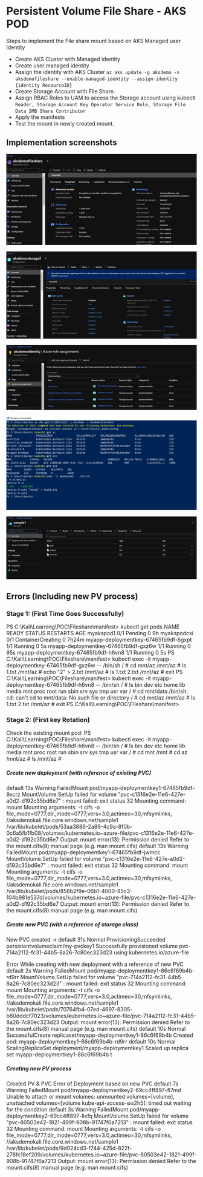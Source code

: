 # Persistent Volume File Share - AKS POD

Steps to implement the File share mount based on AKS Managed user Identity

- Create AKS Cluster with Managed identity
- Create user managed identity
- Assign the identity with AKS Cluster
  `az aks update -g aksdemo -n aksdemofileshare --enable-managed-identity --assign-identity {identity ResourceID}`
- Create Storage Account with File Share.
- Assign RBAC Roles to UAM to access the Storage account using kubectl
  `Reader, Storage Account Key Operator Service Role, Storage File Data SMB Share Contributor`
- Apply the manifests
- Test the mount in newly created mount.

## Implementation screenshots

![Cluster](images/01-AKS_Cluster.JPG)

![Storage Account](images/02-Storage.JPG)

![UAMI Role Assignments](images/03-UAMI_Roles.JPG)

![Powershell Steps](images/04-Powershell.JPG)

![Fileshare](images/05-Storage_FileListing.JPG)

## Errors (Including new PV process)

### Stage 1: (First Time Goes Successfully)

PS C:\Kali\Learning\POC\Fileshare\manifest> kubectl get pods
NAME READY STATUS RESTARTS AGE
myakspod1 0/1 Pending 0 9h
myakspodcsi 0/1 ContainerCreating 0 7h24m
myapp-deploymentkey-67465fb9df-6gxpt 1/1 Running 0 5s
myapp-deploymentkey-67465fb9df-gxz6w 1/1 Running 0 95s
myapp-deploymentkey-67465fb9df-h6vn8 1/1 Running 0 5s
PS C:\Kali\Learning\POC\Fileshare\manifest> kubectl exec -it myapp-deploymentkey-67465fb9df-gxz6w -- /bin/sh
/ # cd mnt/az
/mnt/az # ls
1.txt
/mnt/az # echo "2" > 2.txt
/mnt/az # ls
1.txt 2.txt
/mnt/az # exit
PS C:\Kali\Learning\POC\Fileshare\manifest> kubectl exec -it myapp-deploymentkey-67465fb9df-h6vn8 -- /bin/sh
/ # ls
bin dev etc home lib media mnt proc root run sbin srv sys tmp usr var
/ # cd mnt/data
/bin/sh: cd: can't cd to mnt/data: No such file or directory
/ # cd mnt/az
/mnt/az # ls
1.txt 2.txt
/mnt/az # exit
PS C:\Kali\Learning\POC\Fileshare\manifest>

### Stage 2: (First key Rotation)

Check the existing mount pod:
PS C:\Kali\Learning\POC\Fileshare\manifest> kubectl exec -it myapp-deploymentkey-67465fb9df-h6vn8 -- /bin/sh
/ # ls
bin dev etc home lib media mnt proc root run sbin srv sys tmp usr var
/ # cd mnt
/mnt # cd az
/mnt/az # ls
/mnt/az #

##### Create new deployment (with reference of existing PVC)

default 13s Warning FailedMount pod/myapp-deploymentkey1-67465fb9df-9xcrz MountVolume.SetUp failed for volume "pvc-c1316e2e-11e6-427e-a0d2-d192c35bd6e7" : mount failed: exit status 32
Mounting command: mount
Mounting arguments: -t cifs -o file_mode=0777,dir_mode=0777,vers=3.0,actimeo=30,mfsymlinks,<masked> //aksdemokali.file.core.windows.net/sample1 /var/lib/kubelet/pods/53aa3886-2a89-4c9a-8f0b-0c6a5fb1fb08/volumes/kubernetes.io~azure-file/pvc-c1316e2e-11e6-427e-a0d2-d192c35bd6e7
Output: mount error(13): Permission denied
Refer to the mount.cifs(8) manual page (e.g. man mount.cifs)
default 13s Warning FailedMount pod/myapp-deploymentkey1-67465fb9df-jwmcc MountVolume.SetUp failed for volume "pvc-c1316e2e-11e6-427e-a0d2-d192c35bd6e7" : mount failed: exit status 32
Mounting command: mount
Mounting arguments: -t cifs -o file_mode=0777,dir_mode=0777,vers=3.0,actimeo=30,mfsymlinks,<masked> //aksdemokali.file.core.windows.net/sample1 /var/lib/kubelet/pods/858b2f9e-06b1-4000-85c3-104b981e537d/volumes/kubernetes.io~azure-file/pvc-c1316e2e-11e6-427e-a0d2-d192c35bd6e7
Output: mount error(13): Permission denied
Refer to the mount.cifs(8) manual page (e.g. man mount.cifs)

##### Create new PVC (with a reference of storage class)

New PVC created -> default 31s Normal ProvisioningSucceeded persistentvolumeclaim/my-pvckey1 Successfully provisioned volume pvc-714a2112-fc31-44b5-8a26-7c80ec323d23 using kubernetes.io/azure-file

Error While creating with new deployment with a reference of new PVC
default 2s Warning FailedMount pod/myapp-deploymentkey1-86c6f69b4b-rd9rr MountVolume.SetUp failed for volume "pvc-714a2112-fc31-44b5-8a26-7c80ec323d23" : mount failed: exit status 32
Mounting command: mount
Mounting arguments: -t cifs -o file_mode=0777,dir_mode=0777,vers=3.0,actimeo=30,mfsymlinks,<masked> //aksdemokali.file.core.windows.net/sample1 /var/lib/kubelet/pods/70764fb4-07ed-4697-8305-b80dddcf7023/volumes/kubernetes.io~azure-file/pvc-714a2112-fc31-44b5-8a26-7c80ec323d23
Output: mount error(13): Permission denied
Refer to the mount.cifs(8) manual page (e.g. man mount.cifs)
default 10s Normal SuccessfulCreate replicaset/myapp-deploymentkey1-86c6f69b4b Created pod: myapp-deploymentkey1-86c6f69b4b-rd9rr
default 10s Normal ScalingReplicaSet deployment/myapp-deploymentkey1 Scaled up replica set myapp-deploymentkey1-86c6f69b4b t

##### Creating new PV process

Created PV & PVC
Error of Deployment based on new PVC
default 7s Warning FailedMount pod/myapp-deploymentkey2-69cc4ff897-fl7md Unable to attach or mount volumes: unmounted volumes=[volume], unattached volumes=[volume kube-api-access-ws2h5]: timed out waiting for the condition
default 3s Warning FailedMount pod/myapp-deploymentkey2-69cc4ff897-llxfq MountVolume.SetUp failed for volume "pvc-80503e42-1821-499f-908b-91747f6a7213" : mount failed: exit status 32
Mounting command: mount
Mounting arguments: -t cifs -o file_mode=0777,dir_mode=0777,vers=3.0,actimeo=30,mfsymlinks,<masked> //aksdemokali.file.core.windows.net/sample1 /var/lib/kubelet/pods/9d024cd3-f744-425d-822f-278fc18ef209/volumes/kubernetes.io~azure-file/pvc-80503e42-1821-499f-908b-91747f6a7213
Output: mount error(13): Permission denied
Refer to the mount.cifs(8) manual page (e.g. man mount.cifs)
